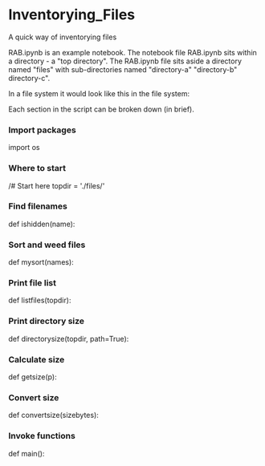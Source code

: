 # Inventorying_Files
A quick way of inventorying files  


RAB.ipynb is an example notebook.  The notebook file RAB.ipynb sits within a directory - a "top directory".  The RAB.ipynb file sits aside a directory named "files" with sub-directories named "directory-a" "directory-b" directory-c".

In a file system it would look like this in the file system:



Each section in the script can be broken down (in brief). 

### Import packages
import os

### Where to start 
/# Start here
topdir = './files/'

### Find filenames
def ishidden(name):

### Sort and weed files 
def mysort(names):

### Print file list
def listfiles(topdir):

### Print directory size
def directorysize(topdir, path=True):

### Calculate size
def getsize(p):

### Convert size
def convertsize(sizebytes):

### Invoke functions 
def main():
